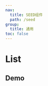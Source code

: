 ```yaml
---
nav:
  title: SEED组件
  path: /seed
group:
  title: 通用
toc: false
---
```


# List

## Demo

<code src="./demo/demo1.tsx" />
